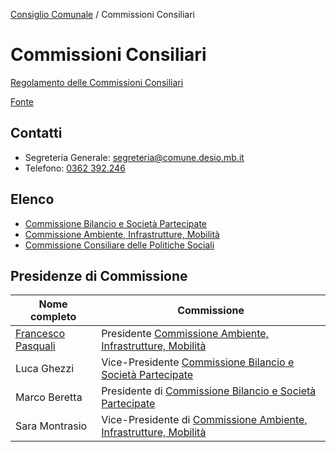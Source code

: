 [Consiglio Comunale](/data/consiglio-comunale.md) / Commissioni Consiliari

# Commissioni Consiliari

[Regolamento delle Commissioni Consiliari](http://www.comune.desio.mb.it/upload/desio/regolamenti/regolamentoCommissioniConsiliariDesio-approvatodeliberacc34-2016_163_272.pdf)

[Fonte](https://www.comune.desio.mb.it/servizi/menu/dinamica.aspx?idArea=8882&idCat=16560&ID=46393&TipoElemento=Categoria)

## Contatti

- Segreteria Generale: [segreteria@comune.desio.mb.it](mailto:segreteria@comune.desio.mb.it)
- Telefono: [0362 392.246](tel:+390362392246)

## Elenco

- [Commissione Bilancio e Società Partecipate](/data/commissioni-consiliari/bilancio-e-societa-partecipate.md)
- [Commissione Ambiente, Infrastrutture, Mobilità](/data/commissioni-consiliari/ambiente-infrastrutture-mobilita.md)
- [Commissione Consiliare delle Politiche Sociali](/data/commissioni-consiliari/consiliare-politiche-sociali.md)

## Presidenze di Commissione

| Nome completo | Commissione |
| ------------- | ----------- |
| [Francesco Pasquali](/data/persone/francesco-pasquali.md) | Presidente [Commissione Ambiente, Infrastrutture, Mobilità](/data/commissioni-consiliari/ambiente-infrastrutture-mobilita.md) |
| Luca Ghezzi | Vice-Presidente [Commissione Bilancio e Società Partecipate](/data/commissioni-consiliari/bilancio-e-societa-partecipate.md) |
| Marco Beretta | Presidente di [Commissione Bilancio e Società Partecipate](/data/commissioni-consiliari/bilancio-e-societa-partecipate.md) |
| Sara Montrasio | Vice-Presidente di [Commissione Ambiente, Infrastrutture, Mobilità](/data/commissioni-consiliari/ambiente-infrastrutture-mobilita.md#presidenza) |
